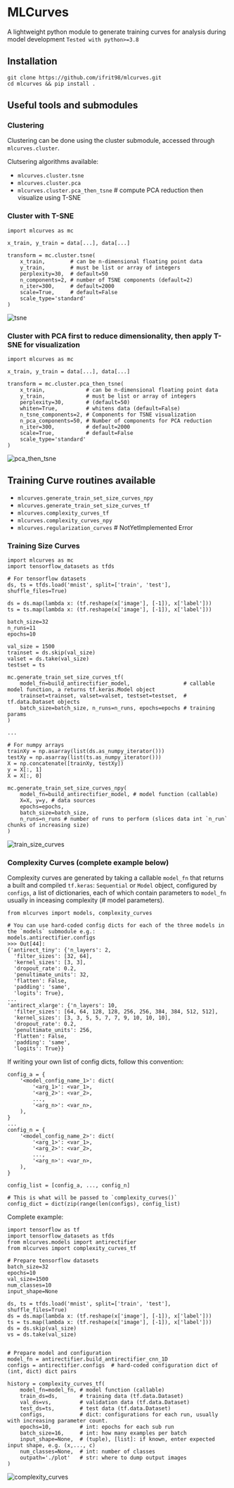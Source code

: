 
# MLCurves
A lightweight python module to generate training curves for analysis during model development
`Tested with python>=3.8`

## Installation
```{bash}
git clone https://github.com/ifrit98/mlcurves.git
cd mlcurves && pip install .
```

## Useful tools and submodules
### Clustering
Clustering can be done using the cluster submodule, accessed through `mlcurves.cluster`.

Clutsering algorithms available:
- `mlcurves.cluster.tsne`
- `mlcurves.cluster.pca`
- `mlcurves.cluster.pca_then_tsne` # compute PCA reduction then visualize using T-SNE

### Cluster with T-SNE
```{python}
import mlcurves as mc

x_train, y_train = data[...], data[...]

transform = mc.cluster.tsne(
    x_train,        # can be n-dimensional floating point data
    y_train,        # must be list or array of integers
    perplexity=30,  # default=50 
    n_components=2, # number of TSNE components (default=2)
    n_iter=300,     # default=2000
    scale=True,     # default=False
    scale_type='standard'
)
```
![tsne](assets/tsne.png)

### Cluster with PCA first to reduce dimensionality, then apply T-SNE for visualization
```{python}
import mlcurves as mc

x_train, y_train = data[...], data[...]

transform = mc.cluster.pca_then_tsne(
    x_train,             # can be n-dimensional floating point data
    y_train,             # must be list or array of integers
    perplexity=30,       # (default=50)
    whiten=True,         # whitens data (default=False)
    n_tsne_components=2, # Components for TSNE visualization
    n_pca_components=50, # Number of components for PCA reduction
    n_iter=300,          # default=2000
    scale=True,          # default=False
    scale_type='standard'
)
```
![pca_then_tsne](assets/pca_then_tsne.png)


## Training Curve routines available
- `mlcurves.generate_train_set_size_curves_npy`
- `mlcurves.generate_train_set_size_curves_tf`
- `mlcurves.complexity_curves_tf`
- `mlcurves.complexity_curves_npy`
- `mlcurves.regularization_curves` # NotYetImplemented Error

### Training Size Curves
```{python}
import mlcurves as mc
import tensorflow_datasets as tfds

# For tensorflow datasets
ds, ts = tfds.load('mnist', split=['train', 'test'], shuffle_files=True)

ds = ds.map(lambda x: (tf.reshape(x['image'], [-1]), x['label']))
ts = ts.map(lambda x: (tf.reshape(x['image'], [-1]), x['label']))

batch_size=32
n_runs=11
epochs=10

val_size = 1500
trainset = ds.skip(val_size)
valset = ds.take(val_size)
testset = ts

mc.generate_train_set_size_curves_tf(
    model_fn=build_antirectifier_model,                 # callable model function, a returns tf.keras.Model object
    trainset=trainset, valset=valset, testset=testset,  # tf.data.Dataset objects
    batch_size=batch_size, n_runs=n_runs, epochs=epochs # training params
)

...

# For numpy arrays
trainXy = np.asarray(list(ds.as_numpy_iterator()))
testXy = np.asarray(list(ts.as_numpy_iterator()))
X = np.concatenate([trainXy, testXy])
y = X[:, 1]
X = X[:, 0]

mc.generate_train_set_size_curves_npy(
    model_fn=build_antirectifier_model, # model function (callable)
    X=X, y=y, # data sources
    epochs=epochs, 
    batch_size=batch_size, 
    n_runs=n_runs # number of runs to perform (slices data int `n_run` chunks of increasing size)
)
```
![train_size_curves](assets/train_size_curves.png)


### Complexity Curves (complete example below)
Complexity curves are generated by taking a callable `model_fn` that returns a built and compiled `tf.keras`: `Sequential` or `Model` object, configured by `configs`, a list of dictionaries, each of which contain parameters to `model_fn` usually in inceasing complexity (# model parameters).

```{python}
from mlcurves import models, complexity_curves

# You can use hard-coded config dicts for each of the three models in the `models` submodule e.g.:
models.antirectifier.configs
>>> Out[44]:
{'antirect_tiny': {'n_layers': 2,
  'filter_sizes': [32, 64],
  'kernel_sizes': [3, 3],
  'dropout_rate': 0.2,
  'penultimate_units': 32,
  'flatten': False,
  'padding': 'same',
  'logits': True},
...
'antirect_xlarge': {'n_layers': 10,
  'filter_sizes': [64, 64, 128, 128, 256, 256, 384, 384, 512, 512],
  'kernel_sizes': [3, 3, 5, 5, 7, 7, 9, 10, 10, 10],
  'dropout_rate': 0.2,
  'penultimate_units': 256,
  'flatten': False,
  'padding': 'same',
  'logits': True}}
```

If writing your own list of config dicts, follow this convention:
```
config_a = {
    '<model_config_name_1>': dict(
        '<arg_1>': <var_1>,
        '<arg_2>': <var_2>,
        ...,
        '<arg_n>': <var_n>,        
    ),
}
...
config_n = {
    '<model_config_name_2>': dict(
        '<arg_1>': <var_1>,
        '<arg_2>': <var_2>,
        ...,
        '<arg_n>': <var_n>,        
    ),
}

config_list = [config_a, ..., config_n]

# This is what will be passed to `complexity_curves()`
config_dict = dict(zip(range(len(configs), config_list)
```

Complete example:
```{python}
import tensorflow as tf
import tensorflow_datasets as tfds
from mlcurves.models import antirectifier
from mlcurves import complexity_curves_tf

# Prepare tensorflow datasets
batch_size=32
epochs=10
val_size=1500
num_classes=10
input_shape=None

ds, ts = tfds.load('mnist', split=['train', 'test'], shuffle_files=True)
ds = ds.map(lambda x: (tf.reshape(x['image'], [-1]), x['label']))
ts = ts.map(lambda x: (tf.reshape(x['image'], [-1]), x['label']))
ds = ds.skip(val_size)
vs = ds.take(val_size)


# Prepare model and configuration
model_fn = antirectifier.build_antirectifier_cnn_1D
configs = antirectifier.configs  # hard-coded configuration dict of (int, dict) dict pairs

history = complexity_curves_tf(
    model_fn=model_fn, # model function (callable)
    train_ds=ds,       # training data (tf.data.Dataset)
    val_ds=vs,         # validation data (tf.data.Dataset)
    test_ds=ts,        # test data (tf.data.Dataset)
    configs,           # dict: configurations for each run, usually with increasing parameter count.
    epochs=10,         # int: epochs for each sub run
    batch_size=16,     # int: how many examples per batch
    input_shape=None,  # (tuple), [list]: if known, enter expected input shape, e.g. (x,..., c)
    num_classes=None,  # int: number of classes 
    outpath='./plot'   # str: where to dump output images
)
```
![complexity_curves](assets/complexity_curves.png)
